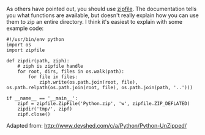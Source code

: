 As others have pointed out, you should use [zipfile](http://docs.python.org/library/zipfile.html). The documentation tells you what functions are available, but doesn't really explain how you can use them to zip an entire directory. I think it's easiest to explain with some example code:

    #!/usr/bin/env python
    import os
    import zipfile

    def zipdir(path, ziph):
        # ziph is zipfile handle
        for root, dirs, files in os.walk(path):
            for file in files:
                ziph.write(os.path.join(root, file), os.path.relpath(os.path.join(root, file), os.path.join(path, '..')))

    if __name__ == '__main__':
        zipf = zipfile.ZipFile('Python.zip', 'w', zipfile.ZIP_DEFLATED)
        zipdir('tmp/', zipf)
        zipf.close()

Adapted from: http://www.devshed.com/c/a/Python/Python-UnZipped/
